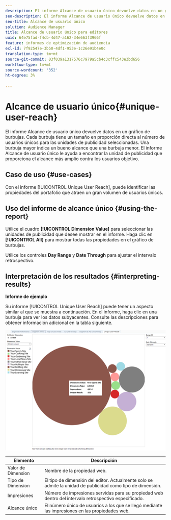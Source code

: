```yaml
---
description: El informe Alcance de usuario único devuelve datos en un gráfico de burbujas. Cada burbuja tiene un tamaño en proporción directa al número de usuarios únicos para las unidades de publicidad seleccionadas. Una burbuja mayor indica un bueno alcance que una burbuja menor. El informe Alcance de usuario único le ayuda a encontrar la unidad de publicidad que proporciona el alcance más amplio contra los usuarios objetivo.
seo-description: El informe Alcance de usuario único devuelve datos en un gráfico de burbujas. Cada burbuja tiene un tamaño en proporción directa al número de usuarios únicos para las unidades de publicidad seleccionadas. Una burbuja mayor indica un bueno alcance que una burbuja menor. El informe Alcance de usuario único le ayuda a encontrar la unidad de publicidad que proporciona el alcance más amplio contra los usuarios objetivo.
seo-title: Alcance de usuario único
solution: Audience Manager
title: Alcance de usuario único para editores
uuid: 64e75fad-f4cb-4d47-a162-34e663f3966f
feature: informes de optimización de audiencia
exl-id: 7f92547e-3bb0-4df1-953e-1c26e91b4e0c
translation-type: tm+mt
source-git-commit: 03f039a1317576c7979a5cb4c3cffc543e3bd656
workflow-type: tm+mt
source-wordcount: '352'
ht-degree: 3%

---
```


# Alcance de usuario único{#unique-user-reach}

El informe Alcance de usuario único devuelve datos en un gráfico de burbujas. Cada burbuja tiene un tamaño en proporción directa al número de usuarios únicos para las unidades de publicidad seleccionadas. Una burbuja mayor indica un bueno alcance que una burbuja menor. El informe Alcance de usuario único le ayuda a encontrar la unidad de publicidad que proporciona el alcance más amplio contra los usuarios objetivo.

## Caso de uso {#use-cases}

Con el informe [!UICONTROL Unique User Reach], puede identificar las propiedades del portafolio que atraen un gran volumen de usuarios únicos.

## Uso del informe de alcance único {#using-the-report}

Utilice el cuadro **[!UICONTROL Dimension Value]** para seleccionar las unidades de publicidad que desee mostrar en el informe. Haga clic en **[!UICONTROL All]** para mostrar todas las propiedades en el gráfico de burbujas.

Utilice los controles **Day Range** y **Date Through** para ajustar el intervalo retrospectivo.

## Interpretación de los resultados {#interpreting-results}

**Informe de ejemplo**

Su informe [!UICONTROL Unique User Reach] puede tener un aspecto similar al que se muestra a continuación. En el informe, haga clic en una burbuja para ver los datos subyacentes. Consulte las descripciones para obtener información adicional en la tabla siguiente.

![](assets/publisher_unique_user_reach.png)

| Elemento | Descripción |
|--- |--- |
| Valor de Dimension | Nombre de la propiedad web. |
| Tipo de Dimension | El tipo de dimensión del editor. Actualmente solo se admite la unidad de publicidad como tipo de dimensión. |
| Impresiones | Número de impresiones servidas para su propiedad web dentro del intervalo retrospectivo especificado. |
| Alcance único | El número único de usuarios a los que se llegó mediante las impresiones en las propiedades web. |
